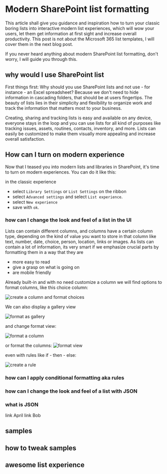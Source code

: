 # Modern SharePoint list formatting

This article shall give you guidance and inspiration how to turn your classic boring lists into interactive modern list experiences, which will wow your users, let them get information at first sight and increase overall productivity. This post is not about the Microsoft 365 list templates, I will cover them in the next blog post. 

If you never heard anything about modern SharePoint list formatting, don't worry, I will guide you through this. 

## why would I use SharePoint list

First things first: Why should you use SharePoint lists and not use - for instance - an Excel spreadsheet? Because we don't need to hide information in cascading folders, that should be at users fingertips. The beauty of lists lies in their simplicity and flexibility to organize work and track the information that matters most to your business. 

Creating, sharing and tracking lists is easy and available on any device, everyone stays in the loop and you can use lists for all kind of purposes like tracking issues, assets, routines, contacts, inventory, and more. Lists can easily be customized to make them visually more appealing and increase overall satisfaction. 

## How can I turn on modern experience

Now that I teased you into modern lists and libraries in SharePoint, it's time to turn on modern experiences. You can do it like this: 

in the classic experience
* select `Library Settings` or `List Settings` on the ribbon
* select `Advanced settings` and select `List experience`.
* select `New experience` 
* save with `ok`. 

### how can I change the look and feel of a list in the UI

Lists can contain different columns, and columns have a certain column type, depending on the kind of value you want to store in that column like text, number, date, choice, person, location, links or images. As lists can contain a lot of information, its very smart if we emphasize crucial parts by formatting them in a way that they are 

* more easy to read
* give a grasp on what is going on
* are mobile friendly

Already built-in and with no need customize a column we will find options to format columns, like this choice column: 

![create a column and format choices](https://github.com/LuiseFreese/blog/blob/main/media/list-formatting-create.png)

We can also display a gallery view

![format as gallery](https://github.com/LuiseFreese/blog/blob/main/media/list-formatting-formatgallery.png)

and change format view:

![format a column](https://github.com/LuiseFreese/blog/blob/main/media/list-formatting-format.png)

or format the columns:
![format view](https://github.com/LuiseFreese/blog/blob/main/media/list-formatting-formatcolumns.png)

even with rules like if - then - else: 

![create a rule](https://github.com/LuiseFreese/blog/blob/main/media/list-formatting-formatrules.png)

### how can I apply conditional formatting aka rules

### how can I change the look and feel of a list with JSON

### what is JSON

link April
link Bob

## samples



## how to tweak samples

## awesome list experience
